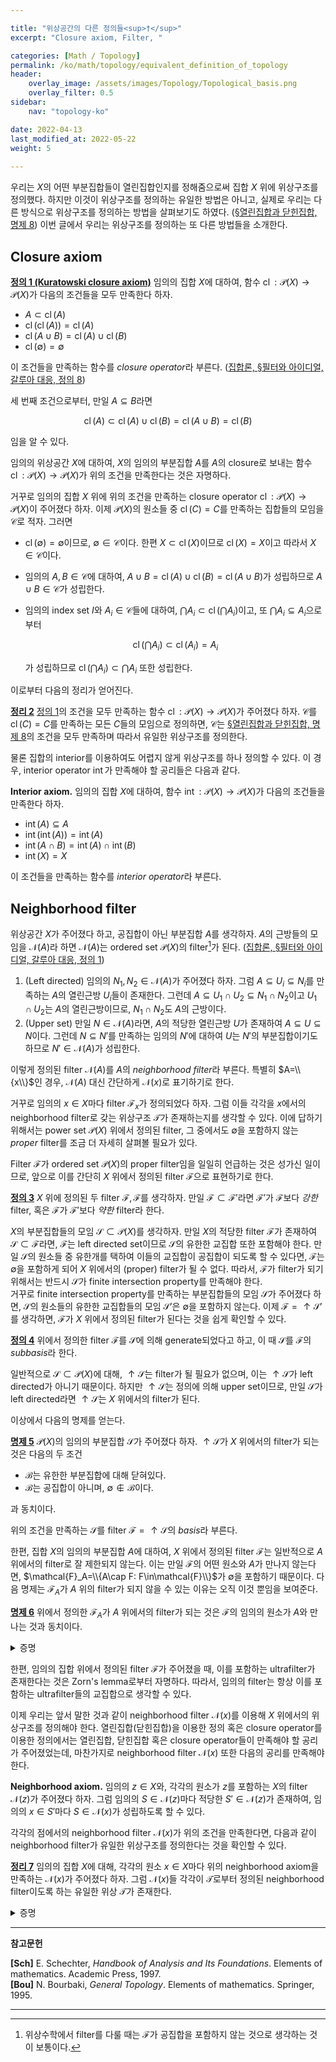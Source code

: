 ```yaml
---

title: "위상공간의 다른 정의들<sup>†</sup>"
excerpt: "Closure axiom, Filter, "

categories: [Math / Topology]
permalink: /ko/math/topology/equivalent_definition_of_topology
header:
    overlay_image: /assets/images/Topology/Topological_basis.png
    overlay_filter: 0.5
sidebar: 
    nav: "topology-ko"

date: 2022-04-13
last_modified_at: 2022-05-22
weight: 5
    
---
```


우리는 $X$의 어떤 부분집합들이 열린집합인지를 정해줌으로써 집합 $X$ 위에 위상구조를 정의했다. 하지만 이것이 위상구조를 정의하는 유일한 방법은 아니고, 실제로 우리는 다른 방식으로 위상구조를 정의하는 방법을 살펴보기도 하였다. ([§열린집합과 닫힌집합, 명제 8](/ko/math/topology/basic_definition_1#pp8)) 이번 글에서 우리는 위상구조를 정의하는 또 다른 방법들을 소개한다.


## Closure axiom

<div class="definition" markdown="1">

<ins id="df1">**정의 1 (Kuratowski closure axiom)**</ins> 임의의 집합 $X$에 대하여, 함수 $\operatorname{cl}:\mathcal{P}(X)\rightarrow\mathcal{P}(X)$가 다음의 조건들을 모두 만족한다 하자.

- $A\subset\operatorname{cl}(A)$
- $\operatorname{cl}(\operatorname{cl}(A))=\operatorname{cl}(A)$
- $\operatorname{cl}(A\cup B)=\operatorname{cl}(A)\cup\operatorname{cl}(B)$
- $\operatorname{cl}(\emptyset)=\emptyset$

이 조건들을 만족하는 함수를 *closure operator*라 부른다. ([집합론, §필터와 아이디얼, 갈루아 대응, 정의 8](/ko/math/set_theory/filter_and_ideal#df8))

</div>

세 번째 조건으로부터, 만일 $A\subseteq B$라면

$$\operatorname{cl}(A)\subset\operatorname{cl}(A)\cup\operatorname{cl}(B)=\operatorname{cl}(A\cup B)=\operatorname{cl}(B)$$

임을 알 수 있다. 

임의의 위상공간 $X$에 대하여, $X$의 임의의 부분집합 $A$를 $A$의 closure로 보내는 함수 $\operatorname{cl}:\mathcal{P}(X)\rightarrow\mathcal{P}(X)$가 위의 조건을 만족한다는 것은 자명하다. 

거꾸로 임의의 집합 $X$ 위에 위의 조건을 만족하는 closure operator $\operatorname{cl}:\mathcal{P}(X)\rightarrow\mathcal{P}(X)$이 주어졌다 하자. 이제 $\mathcal{P}(X)$의 원소들 중 $\operatorname{cl}(C)=C$를 만족하는 집합들의 모임을 $\mathcal{C}$로 적자. 그러면

- $\operatorname{cl}(\emptyset)=\emptyset$이므로, $\emptyset\in\mathcal{C}$이다. 한편 $X\subset\operatorname{cl}(X)$이므로 $\operatorname{cl}(X)=X$이고 따라서 $X\in\mathcal{C}$이다.
- 임의의 $A,B\in\mathcal{C}$에 대하여, $A\cup B=\operatorname{cl}(A)\cup\operatorname{cl}(B)=\operatorname{cl}(A\cup B)$가 성립하므로 $A\cup B\in\mathcal{C}$가 성립한다. 
- 임의의 index set $I$와 $A_i\in\mathcal{C}$들에 대하여, $\bigcap A_i\subset\operatorname{cl}(\bigcap A_i)$이고, 또 $\bigcap A_i\subseteq A_i$으로부터 

  $$\operatorname{cl}(\bigcap A_i)\subset\operatorname{cl}(A_i)=A_i$$

  가 성립하므로 $\operatorname{cl}(\bigcap A_i)\subset\bigcap A_i$ 또한 성립한다.

이로부터 다음의 정리가 얻어진다.

<div class="proposition" markdown="1">

<ins id="thm2">**정리 2**</ins> [정의 1](#df1)의 조건을 모두 만족하는 함수 $\operatorname{cl}:\mathcal{P}(X)\rightarrow\mathcal{P}(X)$가 주어졌다 하자. $\mathcal{C}$를 $\operatorname{cl}(C)=C$를 만족하는 모든 $C$들의 모임으로 정의하면, $\mathcal{C}$는 [§열린집합과 닫힌집합, 명제 8](/ko/math/topology/basic_definition_1#pp8)의 조건을 모두 만족하며 따라서 유일한 위상구조를 정의한다.

</div>

물론 집합의 interior를 이용하여도 어렵지 않게 위상구조를 하나 정의할 수 있다. 이 경우, interior operator $\operatorname{int}$가 만족해야 할 공리들은 다음과 같다.

<div class="misc" markdown="1">

**Interior axiom.** 임의의 집합 $X$에 대하여, 함수 $\operatorname{int}:\mathcal{P}(X)\rightarrow\mathcal{P}(X)$가 다음의 조건들을 만족한다 하자.

- $\operatorname{int}(A)\subseteq A$
- $\operatorname{int}(\operatorname{int}(A))=\operatorname{int}(A)$
- $\operatorname{int}(A\cap B)=\operatorname{int}(A)\cap\operatorname{int}(B)$
- $\operatorname{int}(X)=X$

이 조건들을 만족하는 함수를 *interior operator*라 부른다.

</div>

## Neighborhood filter

위상공간 $X$가 주어졌다 하고, 공집합이 아닌 부분집합 $A$를 생각하자. $A$의 근방들의 모임을 $\mathcal{N}(A)$라 하면 $\mathcal{N}(A)$는 ordered set $\mathcal{P}(X)$의 filter[^1]가 된다. ([집합론, §필터와 아이디얼, 갈루아 대응, 정의 1](/ko/math/set_theory/filter_and_ideal#df1)) 

1. (Left directed) 임의의 $N_1, N_2\in\mathcal{N}(A)$가 주어졌다 하자. 그럼 $A\subseteq U_i\subseteq N_i$를 만족하는 $A$의 열린근방 $U_i$들이 존재한다. 그런데 $A\subseteq U_1\cap U_2\subseteq N_1\cap N_2$이고 $U_1\cap U_2$는 $A$의 열린근방이므로, $N_1\cap N_2$도 $A$의 근방이다.
2. (Upper set) 만일 $N\in\mathcal{N}(A)$라면, $A$의 적당한 열린근방 $U$가 존재하여 $A\subseteq U\subseteq N$이다. 그런데 $N\subseteq N'$를 만족하는 임의의 $N'$에 대하여 $U$는 $N'$의 부분집합이기도 하므로 $N'\in\mathcal{N}(A)$가 성립한다.

이렇게 정의된 filter $\mathcal{N}(A)$를 $A$의 *neighborhood filter*라 부른다. 특별히 $A=\\{x\\}$인 경우, $\mathcal{N}(A)$ 대신 간단하게 $\mathcal{N}(x)$로 표기하기로 한다. 

거꾸로 임의의 $x\in X$마다 filter $\mathcal{F}_x$가 정의되었다 하자. 그럼 이들 각각을 $x$에서의 neighborhood filter로 갖는 위상구조 $\mathcal{T}$가 존재하는지를 생각할 수 있다. 이에 답하기 위해서는 power set $\mathcal{P}(X)$ 위에서 정의된 filter, 그 중에서도 $\emptyset$을 포함하지 않는 *proper* filter를 조금 더 자세히 살펴볼 필요가 있다.

Filter $\mathcal{F}$가 ordered set $\mathcal{P}(X)$의 proper filter임을 일일히 언급하는 것은 성가신 일이므로, 앞으로 이를 간단히 <phrase>$X$ 위에서 정의된 filter $\mathcal{F}$</phrase>으로 표현하기로 한다.

<div class="definition" markdown="1">

<ins id="df3">**정의 3**</ins> $X$ 위에 정의된 두 filter $\mathcal{F},\mathcal{F}$를 생각하자. 만일 $\mathcal{F}\subset\mathcal{F}'$라면 $\mathcal{F}'$가 $\mathcal{F}$보다 *강한* filter, 혹은 $\mathcal{F}$가 $\mathcal{F}'$보다 *약한* filter라 한다. 

</div>

$X$의 부분집합들의 모임 $\mathcal{S}\subset\mathcal{P}(X)$를 생각하자. 만일 $X$의 적당한 filter $\mathcal{F}$가 존재하여 $\mathcal{S}\subset\mathcal{F}$라면, $\mathcal{F}$는 left directed set이므로 $\mathcal{S}$의 유한한 교집합 또한 포함해야 한다. 만일 $\mathcal{S}$의 원소들 중 유한개를 택하여 이들의 교집합이 공집합이 되도록 할 수 있다면, $\mathcal{F}$는 $\emptyset$을 포함하게 되어 $X$ 위에서의 (proper) filter가 될 수 없다. 따라서, $\mathcal{F}$가 filter가 되기 위해서는 반드시 $\mathcal{S}$가 finite intersection property를 만족해야 한다.  
거꾸로 finite intersection property를 만족하는 부분집합들의 모임 $\mathcal{S}$가 주어졌다 하면, $\mathcal{S}$의 원소들의 유한한 교집합들의 모임 $\mathcal{S}'$은 $\emptyset$을 포함하지 않는다. 이제 $\mathcal{F}={}\uparrow\mathcal{S}'$를 생각하면, $\mathcal{F}$가 $X$ 위에서 정의된 filter가 된다는 것을 쉽게 확인할 수 있다. 

<div class="definition" markdown="1">

<ins id="df4">**정의 4**</ins> 위에서 정의한 filter $\mathcal{F}$를 $\mathcal{S}$에 의해 generate되었다고 하고, 이 때 $\mathcal{S}$를 $\mathcal{F}$의 *subbasis*라 한다.

</div>

일반적으로 $\mathcal{S}\subset\mathcal{P}(X)$에 대해, $\uparrow\mathcal{S}$는 filter가 될 필요가 없으며, 이는 $\uparrow\mathcal{S}$가 left directed가 아니기 때문이다. 하지만 $\uparrow\mathcal{S}$는 정의에 의해 upper set이므로, 만일 $\mathcal{S}$가 left directed라면 $\uparrow\mathcal{S}$는 $X$ 위에서의 filter가 된다.

이상에서 다음의 명제를 얻는다.

<div class="proposition" markdown="1">

<ins id="pp5">**명제 5**</ins> $\mathcal{P}(X)$의 임의의 부분집합 $\mathcal{S}$가 주어졌다 하자. $\uparrow\mathcal{S}$가 $X$ 위에서의 filter가 되는 것은 다음의 두 조건

- $\mathcal{B}$는 유한한 부분집합에 대해 닫혀있다.
- $\mathcal{B}$는 공집합이 아니며, $\emptyset\not\in\mathcal{B}$이다.

과 동치이다.

</div>

위의 조건을 만족하는 $\mathcal{S}$를 filter $\mathcal{F}={}\uparrow\mathcal{S}$의 *basis*라 부른다. 

한편, 집합 $X$의 임의의 부분집합 $A$에 대하여, $X$ 위에서 정의된 filter $\mathcal{F}$는 일반적으로 $A$ 위에서의 filter로 잘 제한되지 않는다. 이는 만일 $\mathcal{F}$의 어떤 원소와 $A$가 만나지 않는다면, $\mathcal{F}_A=\\{A\cap F: F\in\mathcal{F}\\}$가 $\emptyset$을 포함하기 때문이다. 다음 명제는 $\mathcal{F}_A$가 $A$ 위의 filter가 되지 않을 수 있는 이유는 오직 이것 뿐임을 보여준다.

<div class="proposition" markdown="1">

<ins id="pp6">**명제 6**</ins> 위에서 정의한 $\mathcal{F}_A$가 $A$ 위에서의 filter가 되는 것은 $\mathcal{F}$의 임의의 원소가 $A$와 만나는 것과 동치이다.

</div>
<details class="proof" markdown="1">
<summary>증명</summary>

임의의 $F\cap A,F'\cap A\in\mathcal{F}_A$에 대하여 $(F\cap A)\cap(F'\cap A)=(F\cap F')\cap A$이고, $\mathcal{F}$는 filter이므로 $F\cap F'\in\mathcal{F}$가 되어 $(F\cap A)\cap(F'\cap A)\in\mathcal{F}_A$가 성립한다. 또, 만일 $F\cap A\subseteq G\subseteq A$라 하면, $G=(F\cup G)\cap A$이므로 $G\in\mathcal{F}_A$이다. 따라서 $\emptyset\not\in\mathcal{F}_A$이기만 하면 $\mathcal{F}_A$가 filter로써 잘 정의되며, 또 당연히 $\mathcal{F}_A$가 filterrㅏ 되기 위해서는 $\emptyset\not\in\mathcal{F}_A$여야 하므로 원하는 결과를 얻는다.

</details>

한편, 임의의 집합 위에서 정의된 filter $\mathcal{F}$가 주어졌을 때, 이를 포함하는 ultrafilter가 존재한다는 것은 Zorn's lemma로부터 자명하다. 따라서, 임의의 filter는 항상 이를 포함하는 ultrafilter들의 교집합으로 생각할 수 있다.

이제 우리는 앞서 말한 것과 같이 neighborhood filter $\mathcal{N}(x)$를 이용해 $X$ 위에서의 위상구조를 정의해야 한다. 열린집합(닫힌집합)을 이용한 정의 혹은 closure operator를 이용한 정의에서는 열린집합, 닫힌집합 혹은 closure operator들이 만족해야 할 공리가 주어졌었는데, 마찬가지로 neighborhood filter $\mathcal{N}(x)$ 또한 다음의 공리를 만족해야 한다.

<div class="misc" markdown="1">

**Neighborhood axiom.** 임의의 $z\in X$와, 각각의 원소가 $z$를 포함하는 $X$의 filter $\mathcal{N}(z)$가 주어졌다 하자. 그럼 임의의 $S\in\mathcal{N}(z)$마다 적당한 $S'\in\mathcal{N}(z)$가 존재하여, <phrase>임의의 $x\in S'$마다 $S\in\mathcal{N}(x)$</phrase>가 성립하도록 할 수 있다.

</div>

각각의 점에서의 neighborhood filter $\mathcal{N}(x)$가 위의 조건을 만족한다면, 다음과 같이 neighborhood filter가 유일한 위상구조를 정의한다는 것을 확인할 수 있다.

<div class="proposition" markdown="1">

<ins id="thm7">**정리 7**</ins> 임의의 집합 $X$에 대해, 각각의 원소 $x\in X$마다 위의 neighborhood axiom을 만족하는 $\mathcal{N}(x)$가 주어졌다 하자. 그럼 $\mathcal{N}(x)$들 각각이 $\mathcal{T}$로부터 정의된 neighborhood filter이도록 하는 유일한 위상 $\mathcal{T}$가 존재한다.

</div>
<details class="proof" markdown="1">
<summary>증명</summary>

$\mathcal{P}(X)$에서 $\mathcal{P}(X)$로의 operator $\operatorname{int}$를 다음의 식

$$\operatorname{int}(A)=\{x\in X:A\in\mathcal{N}(x)\}$$

으로 정의하자. 그럼 임의의 $x\in\operatorname{int}(A)$에 대하여 $A\in\mathcal{N}(x)$이므로 $x\in A$이고, 따라서 $\operatorname{int}(A)\subseteq A$가 성립한다.

이로부터 $\operatorname{int}(\operatorname{int}(A))\subset\operatorname{int}(A)$는 자명하다. 거꾸로 $x\in\operatorname{int}(A)$라 하자. 즉 $A\in\mathcal{N}(x)$이다. 그럼 neighborhood axiom에 의하여, 적당한 $A'\in\mathcal{N}(x)$가 존재하여 $x'\in A'$일 때마다 $A\in\mathcal{N}(x')$이다. 이는 정확히 임의의 $x'\in A'$에 대하여 항상 $x'\in\operatorname{int}(A)$라는 뜻이므로, $A'\subset\operatorname{int}(A)$이고, $\mathcal{N}(x)$는 upper set이므로 $\operatorname{int}(A)\in\mathcal{N}(x)$이다. 즉, $x\in\operatorname{int}(\operatorname{int}(A))$이고, 따라서 $\operatorname{int}(\operatorname{int}(A))=\operatorname{int}(A)$가 성립한다.  

$x\in\operatorname{int}(A\cap B)$라 하자. 그럼 정의에 의해 $A\cap B\in\mathcal{N}(x)$가 성립하므로, $A,B\in\mathcal{N}(x)$이고 따라서 $x\in\operatorname{int}(A)\cap\operatorname{int}(B)$이다. 반대로 만일 $x\in\operatorname{int}(A)\cap\operatorname{int}(B)$라면 $x\in\operatorname{int}(A)$, $x\in\operatorname{int}(B)$와 neighborhood axiom으로부터 적당한 $A',B'\in\mathcal{N}(x)$가 존재하여, 임의의 $x'\in A'$와 $y'\in B'$마다 각각 $A\in\mathcal{N}(x')$ 그리고 $B\in\mathcal{N}(y')$임을 알 수 있다. 즉, $A'\subset\operatorname{int}(A),B'\subset\operatorname{int}(B)$이므로 $A'\cap B'\subset\operatorname{int}(A)\cap\operatorname{int}(B)$가 성립한다. 다시 $\mathcal{N}(x)$가 filter이므로, $A'\cap B'\in\mathcal{N}(x)$이고 따라서 $\operatorname{int}(A)\cap\operatorname{int}(B)\in\mathcal{N}(x)$이고 특히 $x\in\operatorname{int}(A)\cap\operatorname{int}(B)$가 성립한다.

마지막으로 임의의 $x\in X$에 대하여 $X$는 항상 $\operatorname{N}(x)$의 원소이므로 $x\in\operatorname{int}(X)$이다. 

이상에서 $\operatorname{int}:\mathcal{P}(X)\rightarrow\mathcal{P}(X)$는 interior operator이며, 따라서 $\operatorname{int}$에 의해 정의되는 유일한 위상 $\mathcal{T}$가 존재한다.

</details>



---

**참고문헌**

**[Sch]** E. Schechter, <i>Handbook of Analysis and Its Foundations</i>. Elements of mathematics. Academic Press, 1997.  
**[Bou]** N. Bourbaki, <i>General Topology</i>. Elements of mathematics. Springer, 1995.

---

[^1]: 위상수학에서 filter를 다룰 때는 $\mathcal{F}$가 공집합을 포함하지 않는 것으로 생각하는 것이 보통이다. 